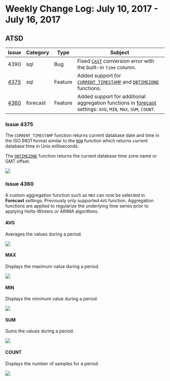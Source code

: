 # Weekly Change Log: July 10, 2017 - July 16, 2017

## ATSD

| Issue| Category    | Type    | Subject              |
|------|-------------|---------|----------------------|
| 4390 | sql | Bug | Fixed [`CAST`](../../sql/README.md#reserved-words) conversion error with the built-in `time` column. |
| [4375](#issue-4375) | sql | Feature | Added support for [`CURRENT_TIMESTAMP`](../../sql/README.md#current_timestamp) and [`DBTIMEZONE`](../../sql/README.md#dbtimezone) functions. |
| [4360](#issue-4360) | forecast | Feature | Added support for additional aggregation functions in [forecast](../../forecasting/README.md) settings: `AVG`, `MIN`, `MAX`, `SUM`, `COUNT`.  |

### Issue 4375

The `CURRENT_TIMESTAMP` function returns current database date and time in the ISO 8601 format similar to the [`NOW`](../../sql/README.md#reserved-words)
function which returns current database time in Unix milliseconds.

The [`DBTIMEZONE`](../../sql/README.md#dbtimezone) function returns the current database time zone name or GMT offset.

![](./Images/4375.png)

### Issue 4360

A custom aggregation function such as `MAX` can now be selected in **Forecast** settings. Previously only supported `AVG` function. Aggregation functions are applied to regularize the underlying time series prior to applying Holts-Winters or ARIMA algorithms.

#### AVG

Averages the values during a period.

![](./Images/4360.1.1.png)

#### MAX

Displays the maximum value during a period.

![](./Images/4360.2.png)

#### MIN

Displays the minimum value during a period.

![](./Images/4360.3.png)

#### SUM

Sums the values during a period.

![](./Images/4360.4.png)

#### COUNT

Displays the number of samples for a period.

![](./Images/4360.5.png)
